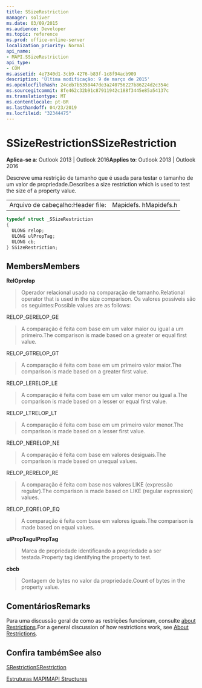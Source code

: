 ```yaml
---
title: SSizeRestriction
manager: soliver
ms.date: 03/09/2015
ms.audience: Developer
ms.topic: reference
ms.prod: office-online-server
localization_priority: Normal
api_name:
- MAPI.SSizeRestriction
api_type:
- COM
ms.assetid: 4e7340d1-3cb9-4276-b83f-1c8f94acb909
description: 'Última modificação: 9 de março de 2015'
ms.openlocfilehash: 24ceb7b5358447de3a240756227b86224d2c354c
ms.sourcegitcommit: 8fe462c32b91c87911942c188f3445e85a54137c
ms.translationtype: MT
ms.contentlocale: pt-BR
ms.lasthandoff: 04/23/2019
ms.locfileid: "32344475"
---
```

# <a name="ssizerestriction"></a><span data-ttu-id="ae576-103">SSizeRestriction</span><span class="sxs-lookup"><span data-stu-id="ae576-103">SSizeRestriction</span></span>

  
  
<span data-ttu-id="ae576-104">**Aplica-se a**: Outlook 2013 | Outlook 2016</span><span class="sxs-lookup"><span data-stu-id="ae576-104">**Applies to**: Outlook 2013 | Outlook 2016</span></span> 
  
<span data-ttu-id="ae576-105">Descreve uma restrição de tamanho que é usada para testar o tamanho de um valor de propriedade.</span><span class="sxs-lookup"><span data-stu-id="ae576-105">Describes a size restriction which is used to test the size of a property value.</span></span> 
  
|||
|:-----|:-----|
|<span data-ttu-id="ae576-106">Arquivo de cabeçalho:</span><span class="sxs-lookup"><span data-stu-id="ae576-106">Header file:</span></span>  <br/> |<span data-ttu-id="ae576-107">Mapidefs. h</span><span class="sxs-lookup"><span data-stu-id="ae576-107">Mapidefs.h</span></span>  <br/> |
   
```cpp
typedef struct _SSizeRestriction
{
  ULONG relop;
  ULONG ulPropTag;
  ULONG cb;
} SSizeRestriction;

```

## <a name="members"></a><span data-ttu-id="ae576-108">Members</span><span class="sxs-lookup"><span data-stu-id="ae576-108">Members</span></span>

 <span data-ttu-id="ae576-109">**RelOp**</span><span class="sxs-lookup"><span data-stu-id="ae576-109">**relop**</span></span>
  
> <span data-ttu-id="ae576-110">Operador relacional usado na comparação de tamanho.</span><span class="sxs-lookup"><span data-stu-id="ae576-110">Relational operator that is used in the size comparison.</span></span> <span data-ttu-id="ae576-111">Os valores possíveis são os seguintes:</span><span class="sxs-lookup"><span data-stu-id="ae576-111">Possible values are as follows:</span></span> 
    
<span data-ttu-id="ae576-112">RELOP_GE</span><span class="sxs-lookup"><span data-stu-id="ae576-112">RELOP_GE</span></span> 
  
> <span data-ttu-id="ae576-113">A comparação é feita com base em um valor maior ou igual a um primeiro.</span><span class="sxs-lookup"><span data-stu-id="ae576-113">The comparison is made based on a greater or equal first value.</span></span>
    
<span data-ttu-id="ae576-114">RELOP_GT</span><span class="sxs-lookup"><span data-stu-id="ae576-114">RELOP_GT</span></span> 
  
> <span data-ttu-id="ae576-115">A comparação é feita com base em um primeiro valor maior.</span><span class="sxs-lookup"><span data-stu-id="ae576-115">The comparison is made based on a greater first value.</span></span>
    
<span data-ttu-id="ae576-116">RELOP_LE</span><span class="sxs-lookup"><span data-stu-id="ae576-116">RELOP_LE</span></span> 
  
> <span data-ttu-id="ae576-117">A comparação é feita com base em um valor menor ou igual a.</span><span class="sxs-lookup"><span data-stu-id="ae576-117">The comparison is made based on a lesser or equal first value.</span></span>
    
<span data-ttu-id="ae576-118">RELOP_LT</span><span class="sxs-lookup"><span data-stu-id="ae576-118">RELOP_LT</span></span> 
  
> <span data-ttu-id="ae576-119">A comparação é feita com base em um primeiro valor menor.</span><span class="sxs-lookup"><span data-stu-id="ae576-119">The comparison is made based on a lesser first value.</span></span>
    
<span data-ttu-id="ae576-120">RELOP_NE</span><span class="sxs-lookup"><span data-stu-id="ae576-120">RELOP_NE</span></span> 
  
> <span data-ttu-id="ae576-121">A comparação é feita com base em valores desiguais.</span><span class="sxs-lookup"><span data-stu-id="ae576-121">The comparison is made based on unequal values.</span></span>
    
<span data-ttu-id="ae576-122">RELOP_RE</span><span class="sxs-lookup"><span data-stu-id="ae576-122">RELOP_RE</span></span> 
  
> <span data-ttu-id="ae576-123">A comparação é feita com base nos valores LIKE (expressão regular).</span><span class="sxs-lookup"><span data-stu-id="ae576-123">The comparison is made based on LIKE (regular expression) values.</span></span>
    
<span data-ttu-id="ae576-124">RELOP_EQ</span><span class="sxs-lookup"><span data-stu-id="ae576-124">RELOP_EQ</span></span> 
  
> <span data-ttu-id="ae576-125">A comparação é feita com base em valores iguais.</span><span class="sxs-lookup"><span data-stu-id="ae576-125">The comparison is made based on equal values.</span></span>
    
 <span data-ttu-id="ae576-126">**ulPropTag**</span><span class="sxs-lookup"><span data-stu-id="ae576-126">**ulPropTag**</span></span>
  
> <span data-ttu-id="ae576-127">Marca de propriedade identificando a propriedade a ser testada.</span><span class="sxs-lookup"><span data-stu-id="ae576-127">Property tag identifying the property to test.</span></span>
    
 <span data-ttu-id="ae576-128">**cb**</span><span class="sxs-lookup"><span data-stu-id="ae576-128">**cb**</span></span>
  
> <span data-ttu-id="ae576-129">Contagem de bytes no valor da propriedade.</span><span class="sxs-lookup"><span data-stu-id="ae576-129">Count of bytes in the property value.</span></span>
    
## <a name="remarks"></a><span data-ttu-id="ae576-130">Comentários</span><span class="sxs-lookup"><span data-stu-id="ae576-130">Remarks</span></span>

<span data-ttu-id="ae576-131">Para uma discussão geral de como as restrições funcionam, consulte [about Restrictions](about-restrictions.md).</span><span class="sxs-lookup"><span data-stu-id="ae576-131">For a general discussion of how restrictions work, see [About Restrictions](about-restrictions.md).</span></span> 
  
## <a name="see-also"></a><span data-ttu-id="ae576-132">Confira também</span><span class="sxs-lookup"><span data-stu-id="ae576-132">See also</span></span>



[<span data-ttu-id="ae576-133">SRestriction</span><span class="sxs-lookup"><span data-stu-id="ae576-133">SRestriction</span></span>](srestriction.md)


[<span data-ttu-id="ae576-134">Estruturas MAPI</span><span class="sxs-lookup"><span data-stu-id="ae576-134">MAPI Structures</span></span>](mapi-structures.md)

